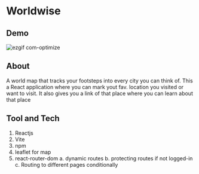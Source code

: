 # Worldwise

## Demo
![ezgif com-optimize](https://github.com/aak-301/worldwise/assets/76422079/11c5cc86-88d7-43d4-b5d9-0069a94e949a)


## About
A world map that tracks your footsteps into every city you can think of.
This a React application where you can mark yout fav. location you visited or want to visit.
It also gives you a link of that place where you can learn about that place

## Tool and Tech
1. Reactjs
2. Vite
3. npm
4. leaflet for map
5. react-router-dom 
   a. dynamic routes
   b. protecting routes if not logged-in
   c. Routing to different pages conditionally
